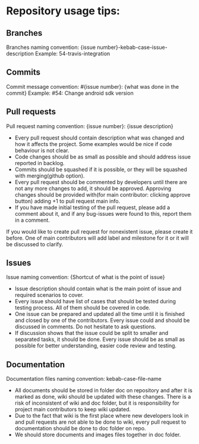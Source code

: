 # Repository usage tips:

## Branches
Branches naming convention: {issue number}-kebab-case-issue-description
Example: 54-travis-integration

## Commits
Commit message convention: #{issue number}: {what was done in the commit}
Example: #54: Change android sdk version

## Pull requests
Pull request naming convention: {issue number}: {issue description}

- Every pull request should contain description what was changed and how it affects the project. Some examples would be nice if code behaviour is not clear.
- Code changes should be as small as possible and should address issue reported in backlog.
- Commits should be squashed if it is possible, or they will be squashed with merging(github option).
- Every pull request should be commented by developers until there are not any more changes to add, it should be approved. Approving changes should be provided with(for main contributor: clicking approve button) adding +1 to pull request main info.
- If you have made initial testing of the pull request, please add a comment about it, and if any bug-issues were found to this, report them in a comment.

If you would like to create pull request for nonexistent issue, please create it before. One of main contributors will add label and milestone for it or it will be discussed to clarify.

## Issues
Issue naming convention: {Shortcut of what is the point of issue}

- Issue description should contain what is the main point of issue and required scenarios to cover.
- Every issue should have list of cases that should be tested during testing process. All of them should be covered in code.
- One issue can be prepared and updated all the time until it is finished and closed by one of the contributors. Every issue could and should be discussed in comments. Do not hesitate to ask questions.
- If discussion shows that the issue could be split to smaller and separated tasks, it should be done. Every issue should be as small as possible for better understanding, easier code review and testing.

## Documentation
Documentation files naming convention: kebab-case-file-name

- All documents should be stored in folder doc on repository and after it is marked as done, wiki should be updated with these changes. There is a risk of inconsistent of wiki and doc folder, but it is responsibility for project main contributors to keep wiki updated.
- Due to the fact that wiki is the first place where new developers look in and pull requests are not able to be done to wiki, every pull request to documentation should be done to doc folder on repo.
- We should store documents and images files together in doc folder.
